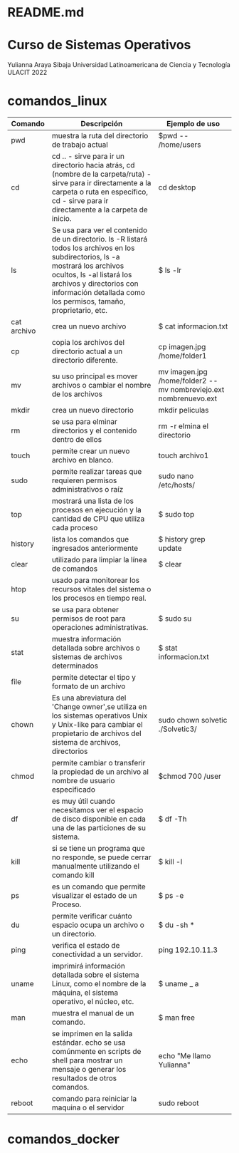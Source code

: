 # README.md
# Curso de Sistemas Operativos
Yulianna Araya Sibaja
Universidad Latinoamericana de Ciencia y Tecnología
ULACIT
2022

# comandos_linux

| Comando | Descripción | Ejemplo de uso |
| ------------- | ------------- | ------------- |
|  pwd | muestra la ruta del directorio de trabajo actual    |  $pwd -- /home/users |
|  cd  |   cd .. - sirve para ir un directorio hacia atrás, cd (nombre de la carpeta/ruta) - sirve para ir directamente a la carpeta o ruta en específico, cd - sirve para ir directamente a la carpeta de inicio. | cd desktop              |
| ls   |  Se usa para ver el contenido de un directorio. ls -R listará todos los archivos en los subdirectorios, ls -a mostrará los archivos ocultos, ls -al listará los archivos y directorios con información detallada como los permisos, tamaño, proprietario, etc. | $ ls -lr               |
| cat archivo  |  crea un nuevo archivo                   |  $ cat informacion.txt                        |
| cp   |  copia los archivos del directorio actual a un directorio diferente. |  cp imagen.jpg /home/folder1      |
| mv   |  su uso principal es mover archivos o  cambiar el nombre de los archivos |   mv imagen.jpg /home/folder2 -- mv nombreviejo.ext nombrenuevo.ext |
| mkdir | crea un nuevo directorio  | mkdir peliculas      |
| rm   |   se usa para elminar directorios y el contenido dentro de ellos  |  rm -r elmina el directorio          |
| touch |  permite crear un nuevo archivo en blanco.     |  touch archivo1 | 
| sudo  |  permite realizar tareas que requieren permisos administrativos o raíz    |   sudo nano /etc/hosts/                       |
| top                       |  mostrará una lista de los procesos en ejecución y la cantidad de CPU que utiliza cada proceso   |   $ sudo top                       |
| history         |   lista los comandos que ingresados anteriormente                                        |    $ history  grep update                     |
| clear  |   utilizado para limpiar la línea de comandos       |  $ clear                        |
| htop       | usado para monitorear los recursos vitales del sistema o los procesos en tiempo real.    |                          |
| su        |  se usa para obtener permisos de root para operaciones administrativas.   |  $ sudo su                        |
| stat       |  muestra información detallada sobre archivos o sistemas de archivos determinados    |   $ stat informacion.txt              |
| file       |  permite detectar el tipo y formato de un archivo   |                          |
| chown       | Es una abreviatura del 'Change owner',se utiliza en los sistemas operativos Unix y Unix-like para cambiar el propietario de archivos del sistema de archivos, directorios  |  sudo chown solvetic ./Solvetic3/       |
|  chmod      | permite cambiar o transferir la propiedad de un archivo al nombre de usuario especificado  |  $chmod  700 /user              |
| df     | es muy útil cuando necesitamos ver el espacio de disco disponible en cada una de las particiones de su sistema.   |   $ df -Th   |  
| kill    | si se tiene un programa que no responde, se puede cerrar manualmente utilizando el comando kill  |    $ kill -l                      |
| ps       |  es un comando que permite visualizar el estado de un Proceso. |  $ ps -e                        |
| du       | permite verificar cuánto espacio ocupa un archivo o un directorio. |  $ du -sh *                        |
| ping       | verifica el estado de conectividad a un servidor. |     ping 192.10.11.3                    |
| uname       |  imprimirá información detallada sobre el sistema Linux, como el nombre de la máquina, el sistema operativo, el núcleo, etc.  | $ uname _ a              |
| man    |  muestra el manual de un comando.   |  $ man free                        |
| echo        | se imprimen en la salida estándar. echo se usa comúnmente en scripts de shell para mostrar un mensaje o generar los resultados de otros comandos. | echo "Me llamo Yulianna"   |
| reboot        | comando para reiniciar la maquina o el servidor | sudo reboot   |

# comandos_docker
